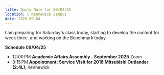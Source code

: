 ```yaml
---
title: Daily Note for 09/04/25
location: 🏫 Kennewick Campus
date: 2025-09-04
---
```

I am preparing for Saturday's class today, starting to develop the content for week three, and working on the Benchmark today. 

**Schedule 09/04/25**
- 12:00 PM **Academic Affairs Assembly - September 2025** Zoom
- 3:15 PM **Appointment: Service Visit for 2018 Mitsubishi Outlander (2.4L)**, Kennewick